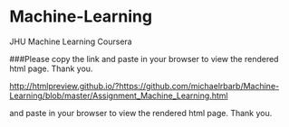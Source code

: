 # Machine-Learning
JHU Machine Learning Coursera 

###Please copy the link and paste in your browser to view the rendered html page.  Thank you.

http://htmlpreview.github.io/?https://github.com/michaelrbarb/Machine-Learning/blob/master/Assignment_Machine_Learning.html


and paste in your browser to view the rendered html page.  Thank you.
